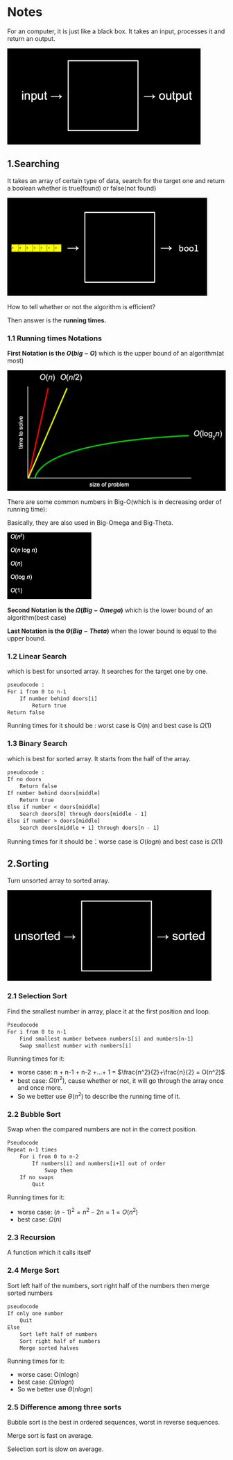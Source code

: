 # Notes

For an computer, it is just like a black box. It takes an input, processes it and return an output.

<img src="image-20220714205215848.png" alt="image-20220714205215848" style="zoom:50%;" />

## 1.Searching

It takes an array of certain type of data, search for the target one and return a boolean whether is true(found) or false(not found)

<img src="image-20220714205517016.png" alt="image-20220714205517016" style="zoom:50%;" />

How to tell whether or not the algorithm is efficient?

Then answer is the **running times.**

### 1.1 Running times Notations

**First Notation is the $O(big-O)$** which is the upper bound of an algorithm(at most)

<img src="image-20220714210026644.png" alt="image-20220714210026644" style="zoom:50%;" />

There are some common numbers in Big-O(which is in decreasing order of running time):

Basically, they are also used in Big-Omega and Big-Theta.

<img src="image-20220714210124651.png" alt="image-20220714210124651" style="zoom:50%;" />

**Second Notation is the $\Omega(Big-Omega)$** which is the lower bound of an algorithm(best case)

**Last Notation is the $\Theta(Big-Theta)$** when the lower bound is equal to the upper bound.

### 1.2 Linear Search

which is best for unsorted array. It searches for the target one by one.

```pseudocode
pseudocode : 
For i from 0 to n-1
    If number behind doors[i]
        Return true
Return false
```

Running times for it should be : worst case is O(n) and best case is $\Omega(1)$ 

### 1.3 Binary Search

which is best for sorted array. It starts from the half of the array.

```pseudocode
pseudocode : 
If no doors
    Return false
If number behind doors[middle]
    Return true
Else if number < doors[middle]
    Search doors[0] through doors[middle - 1]
Else if number > doors[middle]
    Search doors[middle + 1] through doors[n - 1]
```

Running times for it should be：worse case is $O(logn)$ and best case is $\Omega(1)$

## 2.Sorting

Turn unsorted array to sorted array.

<img src="image-20220714211737026.png" alt="image-20220714211737026" style="zoom:50%;" />

### 2.1 Selection Sort

Find the smallest number in array, place it at the first position and loop.

```pseudocode
Pseudocode
For i from 0 to n-1
    Find smallest number between numbers[i] and numbers[n-1]
    Swap smallest number with numbers[i]
```

Running times for it:

- worse case: n + n-1 + n-2 +...+ 1 = $\frac{n^2}{2}+\frac{n}{2} = O(n^2)$
- best case: $\Omega(n^2)$, cause whether or not, it will go through the array once and once more.
- So we better use $\Theta(n^2)$ to describe the running time of it.

### 2.2 Bubble Sort

Swap when the compared numbers are not in the correct position.

```pseudocode
Pseudocode
Repeat n-1 times
    For i from 0 to n-2
        If numbers[i] and numbers[i+1] out of order
            Swap them
    If no swaps
        Quit
```

Running times for it:

- worse case: $(n-1)^2 = n^2-2n=1 = O(n^2)$
- best case: $\Omega(n)$

### 2.3 Recursion

A function which it calls itself

### 2.4 Merge Sort

Sort left half of the numbers, sort right half of the numbers then merge sorted numbers

```pseudocode
pseudocode
If only one number
    Quit
Else
    Sort left half of numbers
    Sort right half of numbers
    Merge sorted halves
```

Running times for it:

- worse case:  O(nlogn)
- best case: $\Omega(nlogn)$
- So we better use $\Theta(nlogn)$  

### 2.5 Difference among three sorts

Bubble sort is the best in ordered sequences, worst in reverse sequences.

Merge sort is fast on average.

Selection sort is slow on average.
